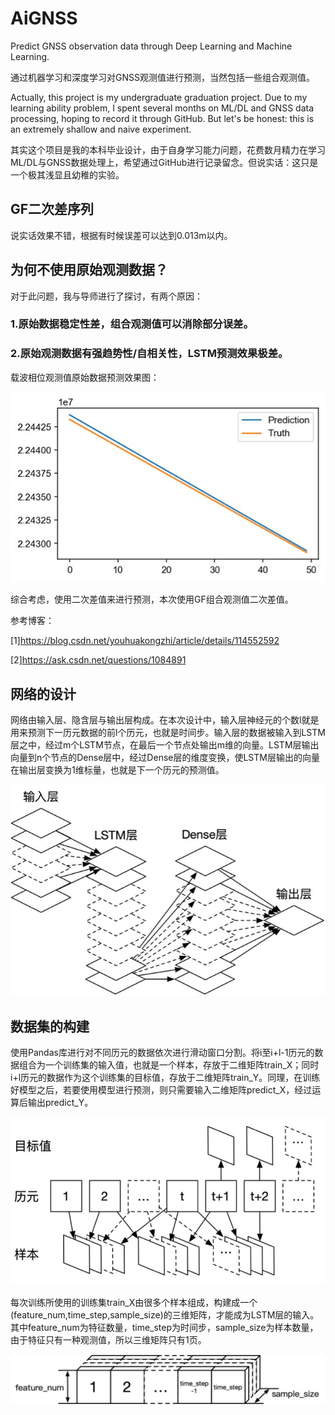 # AiGNSS
Predict GNSS observation data through Deep Learning and Machine Learning. 

通过机器学习和深度学习对GNSS观测值进行预测，当然包括一些组合观测值。

Actually, this project is my undergraduate graduation project. Due to my learning ability problem, I spent several months on ML/DL and GNSS data processing, hoping to record it through GitHub. But let's be honest: this is an extremely shallow and naive experiment.

其实这个项目是我的本科毕业设计，由于自身学习能力问题，花费数月精力在学习ML/DL与GNSS数据处理上，希望通过GitHub进行记录留念。但说实话：这只是一个极其浅显且幼稚的实验。

## GF二次差序列
说实话效果不错，根据有时候误差可以达到0.013m以内。

## 为何不使用原始观测数据？
对于此问题，我与导师进行了探讨，有两个原因：
### 1.原始数据稳定性差，组合观测值可以消除部分误差。
### 2.原始观测数据有强趋势性/自相关性，LSTM预测效果极差。
载波相位观测值原始数据预测效果图：

![image](/images/1.jpg)

综合考虑，使用二次差值来进行预测，本次使用GF组合观测值二次差值。

参考博客：

[1]https://blog.csdn.net/youhuakongzhi/article/details/114552592

[2]https://ask.csdn.net/questions/1084891

## 网络的设计
网络由输入层、隐含层与输出层构成。在本次设计中，输入层神经元的个数l就是用来预测下一历元数据的前l个历元，也就是时间步。输入层的数据被输入到LSTM层之中，经过m个LSTM节点，在最后一个节点处输出m维的向量。LSTM层输出向量到n个节点的Dense层中，经过Dense层的维度变换，使LSTM层输出的向量在输出层变换为1维标量，也就是下一个历元的预测值。

![image](/images/2.jpg)

## 数据集的构建
使用Pandas库进行对不同历元的数据依次进行滑动窗口分割。将i至i+l-1历元的数据组合为一个训练集的输入值，也就是一个样本，存放于二维矩阵train_X；同时i+l历元的数据作为这个训练集的目标值，存放于二维矩阵train_Y。同理，在训练好模型之后，若要使用模型进行预测，则只需要输入二维矩阵predict_X，经过运算后输出predict_Y。

![image](/images/3.jpg)

每次训练所使用的训练集train_X由很多个样本组成，构建成一个(feature_num,time_step,sample_size)的三维矩阵，才能成为LSTM层的输入。其中feature_num为特征数量，time_step为时间步，sample_size为样本数量，由于特征只有一种观测值，所以三维矩阵只有1页。

![image](/images/4.jpg)

